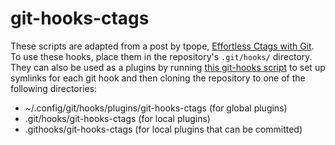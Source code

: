 # git-hooks-ctags

These scripts are adapted from a post by tpope, [Effortless Ctags with Git][1].
To use these hooks, place them in the repository's `.git/hooks/` directory. They
can also be used as a plugins by running [this git-hooks script][2] to set up
symlinks for each git hook and then cloning the repository to one of the
following directories:

- ~/.config/git/hooks/plugins/git-hooks-ctags (for global plugins)
- .git/hooks/git-hooks-ctags (for local plugins)
- .githooks/git-hooks-ctags (for local plugins that can be committed)

[1]: https://tbaggery.com/2011/08/08/effortless-ctags-with-git.html
[2]: https://git.sr.ht/~rasch/containers/blob/main/git/scripts/git-hooks
